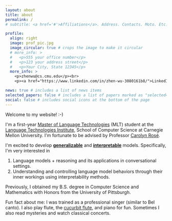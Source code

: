 ```yaml
---
layout: about
title: about
permalink: /
# subtitle: <a href='#'>Affiliations</a>. Address. Contacts. Moto. Etc.

profile:
  align: right
  image: prof_pic.jpg
  image_circular: true # crops the image to make it circular
  # more_info: >
  #   <p>555 your office number</p>
  #   <p>123 your address street</p>
  #   <p>Your City, State 12345</p>
  more_info: >
    <p>zhenwu@cs.cmu.edu</p><br>
    <p><a href="https://www.linkedin.com/in/zhen-wu-3080161b8/">LinkedIn</a> / CV </p>

news: true # includes a list of news items
selected_papers: false # includes a list of papers marked as "selected={true}"
social: false # includes social icons at the bottom of the page
---
```


<!-- Write your biography here. Tell the world about yourself. Link to your favorite [subreddit](http://reddit.com). You can put a picture in, too. The code is already in, just name your picture `prof_pic.jpg` and put it in the `img/` folder.

Put your address / P.O. box / other info right below your picture. You can also disable any of these elements by editing `profile` property of the YAML header of your `_pages/about.md`. Edit `_bibliography/papers.bib` and Jekyll will render your [publications page](/al-folio/publications/) automatically.

Link to your social media connections, too. This theme is set up to use [Font Awesome icons](https://fontawesome.com/) and [Academicons](https://jpswalsh.github.io/academicons/), like the ones below. Add your Facebook, Twitter, LinkedIn, Google Scholar, or just disable all of them. -->

Welcome to my website! :-)

I'm a first-year [Master of Language Technologies](https://www.lti.cs.cmu.edu/academics/masters-programs/mlt.html) (MLT) student at the [Language Technologies Institute](https://www.lti.cs.cmu.edu/index.html), School of Computer Science at Carnegie Mellon University. I'm fortunate to be advised by Professor [Carolyn Rosé](https://www.cs.cmu.edu/~cprose/).

I'm excited to develop <u><b>generalizable</b></u> and <u><b>interpretable</b></u> models. Specifically, I'm very interested in

<ol class="important-points">
<li>Language models + reasoning and its applications in conversational settings.</li>
<li>Understanding and controlling language model behaviors through their inner workings using interpretability methods.</li>
</ol>

Previously, I obtained my B.S. degree in Computer Science and Mathematics with Honors from the University of Pittsburgh.

Fun fact about me: I was trained as a professional singer (similar to Bel canto). I also play flute, the [cucurbit flute](https://en.wikipedia.org/wiki/Hulusi), and piano for fun. Sometimes I also read mysteries and watch classical concerts.
<br><br>
